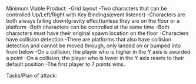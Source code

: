 Minimum Viable Product:
-Grid layout
-Two characters that can be controlled Up/Left/Right with Key Bindings(event listener)
-Characters are both always falling down(gravity effect)unless they are on the floor or a platform
-Both characters can be controlled at the same time
-Both characters must have their original spawn location on the floor
-Characters have collision detection
-There are platforms that also have collision detection and cannot be moved through, only landed on or bumped into from below
-On a collision, the player who is higher in the Y axis is awarded a point
-On a collision, the player who is lower in the Y axis resets to their default position
-The first player to 7 points wins.

Tasks/Plan of attack:

